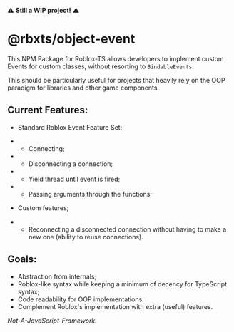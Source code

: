 ⚠️ **Still a WIP project!** ⚠️ ️

# @rbxts/object-event

This NPM Package for Roblox-TS allows developers to implement custom Events for custom classes, without resorting to `BindableEvents`.

This should be particularly useful for projects that heavily rely on the OOP paradigm for libraries and other game components. 

## Current Features:

- Standard Roblox Event Feature Set:
- - Connecting;
- - Disconnecting a connection;
- - Yield thread until event is fired;
- - Passing arguments through the functions;

- Custom features;
- - Reconnecting a disconnected connection without having to make a new one (ability to reuse connections).

## Goals:

- Abstraction from internals;
- Roblox-like syntax while keeping a minimum of decency for TypeScript syntax;
- Code readability for OOP implementations.
- Complement Roblox's implementation with extra (useful) features.

*Not-A-JavaScript-Framework.*